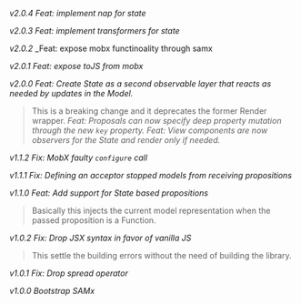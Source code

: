 *v2.0.4*
_Feat: implement nap for state_

*v2.0.3*
_Feat: implement transformers for state_

*v2.0.2*
_Feat: expose mobx functinoality through samx

*v2.0.1*
_Feat: expose toJS from mobx_

*v2.0.0*
_Feat: Create State as a second observable layer that reacts as needed by updates in the Model._
> This is a breaking change and it deprecates the former Render wrapper.
_Feat: Proposals can now specify deep property mutation through the new `key` property._
_Feat: View components are now observers for the State and render only if needed._

*v1.1.2*
_Fix: MobX faulty `configure` call_

*v1.1.1*
_Fix: Defining an acceptor stopped models from receiving propositions_

*v1.1.0*
_Feat: Add support for State based propositions_
> Basically this injects the current model representation when the
passed proposition is a Function.

*v1.0.2*
_Fix: Drop JSX syntax in favor of vanilla JS_
> This settle the building errors without the need of building the library.

*v1.0.1*
_Fix: Drop spread operator_

*v1.0.0*
_Bootstrap SAMx_
